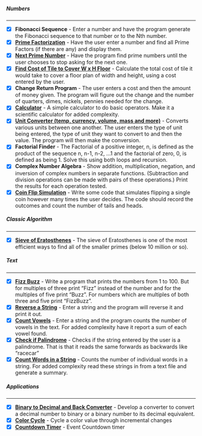 ##### Numbers
---------

- [x] **Fibonacci Sequence** - Enter a number and have the program generate the Fibonacci sequence to that number or to the Nth number.
- [x] [**Prime Factorization**](https://github.com/kana800/Side-Projects/tree/master/1-Beginner/sieve_of_Eratosthenes) - Have the user enter a number and find all Prime Factors (if there are any) and display them.
- [x] [**Next Prime Number**](https://github.com/kana800/Side-Projects/tree/master/1-Beginner/sieve_of_Eratosthenes) - Have the program find prime numbers until the user chooses to stop asking for the next one.
- [x] [**Find Cost of Tile to Cover W x H Floor**](https://github.com/kana800/Side-Projects/tree/master/1-Beginner/tiles) - Calculate the total cost of tile it would take to cover a floor plan of width and height, using a cost entered by the user.
- [x] **Change Return Program** - The user enters a cost and then the amount of money given. The program will figure out the change and the number of quarters, dimes, nickels, pennies needed for the change.
- [x] [**Calculator**](https://github.com/kana800/Side-Projects/tree/master/1-Beginner/calculator) - A simple calculator to do basic operators. Make it a scientific calculator for added complexity.
- [x] [**Unit Converter (temp, currency, volume, mass and more)**](https://github.com/kana800/Side-Projects/tree/master/1-Beginner/unit_converter) - Converts various units between one another. The user enters the type of unit being entered, the type of unit they want to convert to and then the value. The program will then make the conversion.
- [x] **Factorial Finder** - The Factorial of a positive integer, n, is defined as the product of the sequence n, n-1, n-2, ...1 and the factorial of zero, 0, is defined as being 1. Solve this using both loops and recursion.
- [x] **Complex Number Algebra** - Show addition, multiplication, negation, and inversion of complex numbers in separate functions. (Subtraction and division operations can be made with pairs of these operations.) Print the results for each operation tested.
- [x] [**Coin Flip Simulation**](https://github.com/kana800/Side-Projects/tree/master/1-Beginner/coin_flip_simulation) - Write some code that simulates flipping a single coin however many times the user decides. The code should record the outcomes and count the number of tails and heads.

##### Classic Algorithm
-----------------

- [x] [**Sieve of Eratosthenes**](https://github.com/kana800/Side-Projects/tree/master/1-Beginner/sieve_of_Eratosthenes) - The sieve of Eratosthenes is one of the most efficient ways to find all of the smaller primes (below 10 million or so).

##### Text
---------

- [x] [**Fizz Buzz**](https://github.com/kana800/Side-Projects/tree/master/1-Beginner/text) - Write a program that prints the numbers from 1 to 100. But for multiples of three print “Fizz” instead of the number and for the multiples of five print “Buzz”. For numbers which are multiples of both three and five print “FizzBuzz”.
- [x] [**Reverse a String**](https://github.com/kana800/Side-Projects/tree/master/1-Beginner/text) - Enter a string and the program will reverse it and print it out.
- [x] [**Count Vowels**](https://github.com/kana800/Side-Projects/tree/master/1-Beginner/text) - Enter a string and the program counts the number of vowels in the text. For added complexity have it report a sum of each vowel found.
- [x] [**Check if Palindrome**](https://github.com/kana800/Side-Projects/tree/master/1-Beginner/text) - Checks if the string entered by the user is a palindrome. That is that it reads the same forwards as backwards like “racecar”
- [x] [**Count Words in a String**](https://github.com/kana800/Side-Projects/tree/master/1-Beginner/text) - Counts the number of individual words in a string. For added complexity read these strings in from a text file and generate a summary.

##### Applications
------------

- [x] [**Binary to Decimal and Back Converter**](https://github.com/kana800/Side-Projects/tree/master/1-Beginner/Bin2Dec-App) - Develop a converter to convert a decimal number to binary or a binary number to its decimal equivalent.
- [x] [**Color Cycle**](https://github.com/kana800/Side-Projects/tree/master/1-Beginner/color_cycle) - Cycle a color value through incremental changes
- [x] [**Countdown Timer**](https://github.com/kana800/Side-Projects/tree/master/1-Beginner/countdown_timer) - Event Countdown timer
